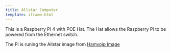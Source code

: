 ```yaml
---
title: Allstar Computer
template: iframe.html
---
```

This is a Raspberry Pi 4 with POE Hat. The Hat allows the Raspberry Pi to be powered from the Ethernet switch.

The Pi is runing the Allstar image from [Hamvoip Image](https://hamvoip.org)



